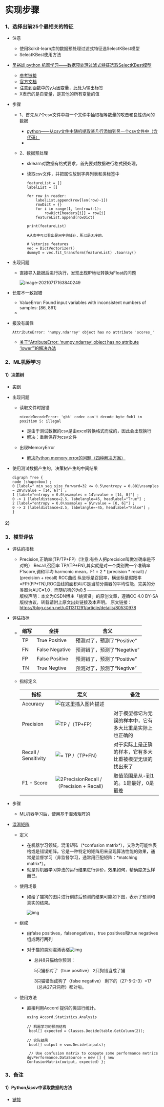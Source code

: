 # 实现步骤

### 1、选择出前25个最相关的特征

- 注意
  - 使用Scikit-learn库的数据预处理过滤式特征选SelectKBest模型
  - SelectKBest使用方法
- [吴裕雄 python 机器学习――数据预处理过滤式特征选取SelectKBest模型](https://www.e-learn.cn/content/python/2198918)
    - [参考链接](https://blog.csdn.net/weixin_46072771/article/details/106182410?ops_request_misc=%257B%2522request%255Fid%2522%253A%2522162649066116780265459880%2522%252C%2522scm%2522%253A%252220140713.130102334..%2522%257D&request_id=162649066116780265459880&biz_id=0&utm_medium=distribute.pc_search_result.none-task-blog-2~all~top_positive~default-1-106182410.first_rank_v2_pc_rank_v29&utm_term=SelectKBest&spm=1018.2226.3001.4187)
    - [官方文档](https://scikit-learn.org/stable/modules/generated/sklearn.feature_selection.SelectKBest.html)
  - 注意到函数中的y为因变量，此处为输出标签
  - X表示的是自变量，是其他的所有变量的值

- 步骤

  - 1、首先从7个csv文件中每一个文件中抽取相等数量的攻击和良性访问的数据
    - [python——从csv文件中随机提取某几行添加到另一个csv文件中（含代码）](https://blog.csdn.net/wenqiwenqi123/article/details/105539994/?ops_request_misc=&request_id=&biz_id=102&utm_term=%E4%BB%8E%E6%AF%8F%E4%B8%AAcsv%E6%96%87%E4%BB%B6%E4%B8%AD%E9%9A%8F%E6%9C%BA%E5%8F%96%E6%8C%87%E5%AE%9A%E8%A1%8C&utm_medium=distribute.pc_search_result.none-task-blog-2~all~sobaiduweb~default-1-.first_rank_v2_pc_rank_v29&spm=1018.2226.3001.4187)
    - 
    
  - 2、数据预处理

    - sklearn对数据有格式要求，首先要对数据进行格式预处理。

    - 读取csv文件，并把属性放到字典列表和类标签中

      ```
      featureList = []
      labelList = []
      
      for row in reader:
          labelList.append(row[len(row)-1])
          rowDict = {}
          for i in range(1, len(row)-1):
              rowDict[headers[i]] = row[i]
          featureList.append(rowDict)
      
      print(featureList)
      
      #从表中可以看出是用字典储存，所以是无序的。
      
      # Vetorize features
      vec = DictVectorizer()
      dummyX = vec.fit_transform(featureList) .toarray()
      ```

      

- 出现问题

  - 直接导入数据后进行执行，发现出现IP地址转换为Float的问题

    ![image-20210717163840249](C:\Users\WIN10\AppData\Roaming\Typora\typora-user-images\image-20210717163840249.png)

- 长度不一致报错
  - ValueError: Found input variables with inconsistent numbers of samples: [86, 891]
  - 

- 报没有属性

  ```
  AttributeError: 'numpy.ndarray' object has no attribute 'scores_'
  ```

  - [关于“AttributeError: ‘numpy.ndarray‘ object has no attribute ‘lower‘”的解决办法](https://blog.csdn.net/weekdawn/article/details/100156218?ops_request_misc=&request_id=&biz_id=102&utm_term=AttributeError:%20%27numpy.ndarray&utm_medium=distribute.pc_search_result.none-task-blog-2~all~sobaiduweb~default-8-.first_rank_v2_pc_rank_v29&spm=1018.2226.3001.4187)

### 2、ML机器学习

#### 1）决策树

- [实例](https://blog.csdn.net/justin18chan/article/details/78715495?utm_medium=distribute.pc_relevant.none-task-blog-2%7Edefault%7EBlogCommendFromMachineLearnPai2%7Edefault-2.control&depth_1-utm_source=distribute.pc_relevant.none-task-blog-2%7Edefault%7EBlogCommendFromMachineLearnPai2%7Edefault-2.control)

- 出现问题

  - 读取文件时报错

    ```
    nicodeDecodeError: 'gbk' codec can't decode byte 0xb1 in position 5: illegal
    ```

    - 是由于测试数据的csv是由excel转换格式而成的，因此会出现换行
    - 解决：重新保存为csv文件

  - 出现MemoryError

    - [解决Python memory error的问题（四种解决方案）](https://blog.csdn.net/weixin_39750084/article/details/81501395)

- 使用测试数据产生的，决策树产生的中间结果

  ```
  digraph Tree {
  node [shape=box] ;
  0 [label=" min_seg_size_forward=32 <= 0.5\nentropy = 0.881\nsamples = 20\nvalue = [14, 6]"] ;
  1 [label="entropy = 0.0\nsamples = 14\nvalue = [14, 0]"] ;
  0 -> 1 [labeldistance=2.5, labelangle=45, headlabel="True"] ;
  2 [label="entropy = 0.0\nsamples = 6\nvalue = [0, 6]"] ;
  0 -> 2 [labeldistance=2.5, labelangle=-45, headlabel="False"] ;
  }
  ```


#### 2）

### 3、模型评估

- 评估的指标
  - Precision,正确率(TP/TP+FP)（注意:有些人把precision叫做准确率是不对的）
    Recall,召回率 TP/(TP+FN),其实就是对一个类别做一个准确率
    F1score,调和平均 harmonic mean，F1 = 2 * (precision * recall) / (precision + recall)
    ROC曲线 纵坐标是召回率，横坐标是假阳率=FP/(FP+TN),ROC曲线的面积AUC是当前分类器的平均性能，完美的分类器为AUC=1.0，而随机猜的为0.5
    ————————————————
    版权声明：本文为CSDN博主「姚贤贤」的原创文章，遵循CC 4.0 BY-SA版权协议，转载请附上原文出处链接及本声明。
    原文链接：https://blog.csdn.net/u011311291/article/details/80530978
  
- 评估指标

  - | 缩写 | 全拼           | 含义                       |
    | ---- | -------------- | -------------------------- |
    | TP   | True Positive  | 预测对了，预测了“Positive” |
    | FN   | False Negative | 预测错了，预测了“Negetive” |
    | FP   | False Positive | 预测错了，预测了“Positive” |
    | TN   | True Negtive   | 预测对了，预测了“Negtive”  |

  - 指标定义

    | 指标                 | 定义                                                         | 备注                                                     |
    | -------------------- | ------------------------------------------------------------ | -------------------------------------------------------- |
    | Accuracy             | ![在这里插入图片描述](https://img-blog.csdnimg.cn/20191010224923614.png) |                                                          |
    | Precision            | ![TP /（TP+FP）](https://img-blog.csdnimg.cn/20191010224946553.png) | 对于模型标记为无误的样本中，它有多大比重是实际上也正确的 |
    | Recall / Sensitivity | ![= TP /（TP+FN）](https://img-blog.csdnimg.cn/20191010225034585.png) | 对于实际上是正确的样本，它有多大比重被模型无误的找出来了 |
    | F1 - Score           | ![2*Precision*Recall / （Precision + Recall)](https://img-blog.csdnimg.cn/20191010225042218.png) | 取值范围是从-到1的。1是最好，0是最差                     |

- 步骤

  - ML机器学习后，使用基于混淆矩阵的

- [混淆矩阵](https://blog.csdn.net/weixin_30675967/article/details/97809675)

  - 定义

    - 在机器学习领域，混淆矩阵（*confusion matrix\*），又称为可能性表格或是错误矩阵。它是一种特定的矩阵用来呈现算法性能的效果，通常是监督学习（非监督学习，通常用匹配矩阵：\*matching matrix\*）。
    - 就是对机器学习算法的运行结果进行评价，效果如何，精确度怎么样而已。

  - 使用场景

    - 如给了猫狗的图片进行训练后预测的结果可能如下图，表示了预测和真实的结果。

      ![img](https://img-blog.csdn.net/20150407223936418?watermark/2/text/aHR0cDovL2Jsb2cuY3Nkbi5uZXQvdmVzcGVyMzA1/font/5a6L5L2T/fontsize/400/fill/I0JBQkFCMA==/dissolve/70/gravity/Center)

  - 组成

    - 由false positives，falsenegatives，true positives和true negatives组成两行两列

    - 对于猫的类别混淆表格![img](https://img-blog.csdn.net/20150407224047442?watermark/2/text/aHR0cDovL2Jsb2cuY3Nkbi5uZXQvdmVzcGVyMzA1/font/5a6L5L2T/fontsize/400/fill/I0JBQkFCMA==/dissolve/70/gravity/Center)

      - 总共8只猫给你预测：

        5只猫都对了（true positive）       2只狗错当成了猫

        3只猫错当成狗了（false negative）  剩下的（27-5-2-3）=17 （总共27只洞府）都对啦。

  - 使用方法

    - 直接利用Accord 提供的类进行统计。

      ```
      using Accord.Statistics.Analysis 
      
      // 机器学习的预测结构
       bool[] expected = Classes.Decide(table.GetColumn(2));
      
      // 实际结果
       bool[] output = svm.Decide(inputs);
      
       // Use confusion matrix to compute some performance metrics
      dgvPerformance.DataSource = new [] { new ConfusionMatrix(output, expected) };
      ```

### 3、备注

#### 1）Python从csv中读取数据的方法

- [链接](https://blog.csdn.net/lucky_shi/article/details/105321149?ops_request_misc=%257B%2522request%255Fid%2522%253A%2522162650775216780271599335%2522%252C%2522scm%2522%253A%252220140713.130102334.pc%255Fall.%2522%257D&request_id=162650775216780271599335&biz_id=0&utm_medium=distribute.pc_search_result.none-task-blog-2~all~first_rank_v2~rank_v29-3-105321149.first_rank_v2_pc_rank_v29&utm_term=python%E4%BB%8Ecsv%E4%B8%AD%E8%AF%BB%E5%8F%96%E6%8C%87%E5%AE%9A%E6%95%B0%E6%8D%AE&spm=1018.2226.3001.4187)

